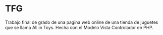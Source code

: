 # TFG
Trabajo final de grado de una pagina web online de una tienda de juguetes que se llama All in Toys. Hecha con el Modelo Vista Controlador en PHP.
